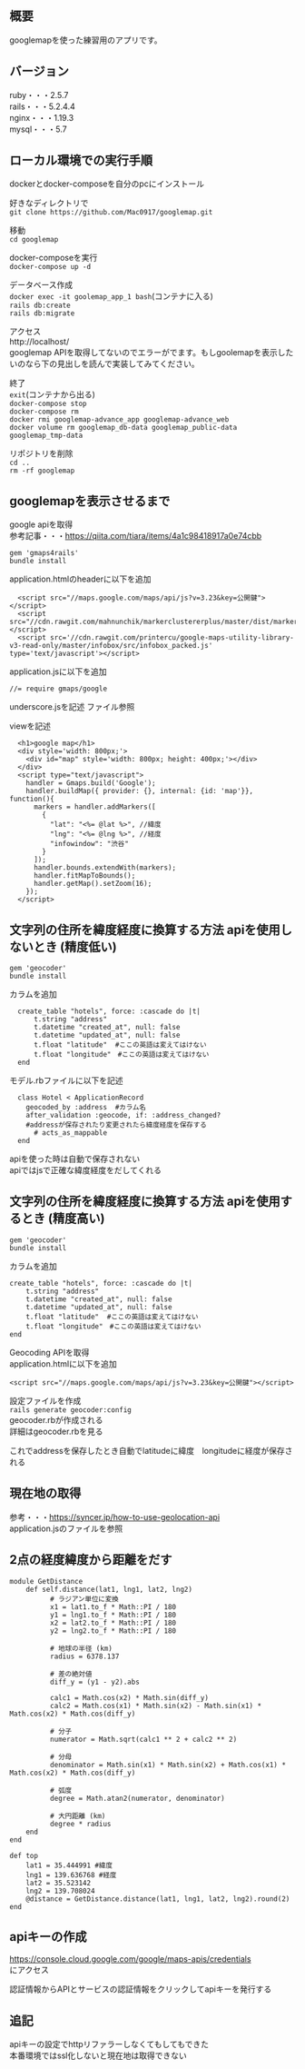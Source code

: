 ## 概要
googlemapを使った練習用のアプリです。

## バージョン
ruby・・・2.5.7<br>
rails・・・5.2.4.4<br>
nginx・・・1.19.3<br>
mysql・・・5.7

## ローカル環境での実行手順
dockerとdocker-composeを自分のpcにインストール

好きなディレクトリで<br>
`git clone https://github.com/Mac0917/googlemap.git`

移動<br>
`cd googlemap`

docker-composeを実行<br>
`docker-compose up -d`

データベース作成<br>
`docker exec -it goolemap_app_1 bash`(コンテナに入る)<br>
`rails db:create`<br>
`rails db:migrate`<br>

アクセス<br>
http://localhost/<br>
googlemap APIを取得してないのでエラーがでます。もしgoolemapを表示したいのなら下の見出しを読んで実装してみてください。

終了<br>
`exit`(コンテナから出る)<br>
`docker-compose stop`<br>
`docker-compose rm`<br>
`docker rmi googlemap-advance_app googlemap-advance_web`<br>
`docker volume rm googlemap_db-data googlemap_public-data googlemap_tmp-data`

リポジトリを削除<br>
`cd ..`<br>
`rm -rf googlemap`

## googlemapを表示させるまで
google apiを取得<br>
参考記事・・・https://qiita.com/tiara/items/4a1c98418917a0e74cbb<br>

`gem 'gmaps4rails'`<br>
`bundle install`<br>

application.htmlのheaderに以下を追加<br>
```
  <script src="//maps.google.com/maps/api/js?v=3.23&key=公開鍵"></script>
  <script src="//cdn.rawgit.com/mahnunchik/markerclustererplus/master/dist/markerclusterer.min.js"></script>
  <script src='//cdn.rawgit.com/printercu/google-maps-utility-library-v3-read-only/master/infobox/src/infobox_packed.js' type='text/javascript'></script> 
```

application.jsに以下を追加<br>
```
//= require gmaps/google
```

underscore.jsを記述 ファイル参照<br>

viewを記述
```
  <h1>google map</h1>
  <div style='width: 800px;'>
    <div id="map" style='width: 800px; height: 400px;'></div>
  </div>
  <script type="text/javascript">
    handler = Gmaps.build('Google');
    handler.buildMap({ provider: {}, internal: {id: 'map'}}, function(){
      markers = handler.addMarkers([
        {
          "lat": "<%= @lat %>", //緯度
          "lng": "<%= @lng %>", //経度
          "infowindow": "渋谷"
        }
      ]);
      handler.bounds.extendWith(markers);
      handler.fitMapToBounds();
      handler.getMap().setZoom(16);
    });
  </script>
```


## 文字列の住所を緯度経度に換算する方法 apiを使用しないとき (精度低い)
`gem 'geocoder'`<br>
`bundle install`<br>

カラムを追加<br>
```
  create_table "hotels", force: :cascade do |t|
      t.string "address"
      t.datetime "created_at", null: false
      t.datetime "updated_at", null: false
      t.float "latitude"  #ここの英語は変えてはけない
      t.float "longitude"　#ここの英語は変えてはけない
  end
```

モデル.rbファイルに以下を記述<br>
```
  class Hotel < ApplicationRecord
    geocoded_by :address  #カラム名
    after_validation :geocode, if: :address_changed?
    #addressが保存されたり変更されたら緯度経度を保存する
      # acts_as_mappable
  end
```

apiを使った時は自動で保存されない<br>
apiではjsで正確な緯度経度をだしてくれる<br>


## 文字列の住所を緯度経度に換算する方法 apiを使用するとき (精度高い)
`gem 'geocoder'`<br>
`bundle install`<br>

カラムを追加<br>
```
create_table "hotels", force: :cascade do |t|
    t.string "address"
    t.datetime "created_at", null: false
    t.datetime "updated_at", null: false
    t.float "latitude"  #ここの英語は変えてはけない
    t.float "longitude"　#ここの英語は変えてはけない
end
```

Geocoding APIを取得<br>
application.htmlに以下を追加
```
<script src="//maps.google.com/maps/api/js?v=3.23&key=公開鍵"></script>
```

設定ファイルを作成<br>
`rails generate geocoder:config`<br>
geocoder.rbが作成される<br>
詳細はgeocoder.rbを見る<br>

これでaddressを保存したとき自動でlatitudeに緯度　longitudeに経度が保存される<br>

## 現在地の取得
参考・・・https://syncer.jp/how-to-use-geolocation-api<br>
application.jsのファイルを参照


## 2点の経度緯度から距離をだす
```
module GetDistance
    def self.distance(lat1, lng1, lat2, lng2)
          # ラジアン単位に変換
          x1 = lat1.to_f * Math::PI / 180
          y1 = lng1.to_f * Math::PI / 180
          x2 = lat2.to_f * Math::PI / 180
          y2 = lng2.to_f * Math::PI / 180
     
          # 地球の半径 (km)
          radius = 6378.137
     
          # 差の絶対値
          diff_y = (y1 - y2).abs
     
          calc1 = Math.cos(x2) * Math.sin(diff_y)
          calc2 = Math.cos(x1) * Math.sin(x2) - Math.sin(x1) * Math.cos(x2) * Math.cos(diff_y)
     
          # 分子
          numerator = Math.sqrt(calc1 ** 2 + calc2 ** 2)
     
          # 分母
          denominator = Math.sin(x1) * Math.sin(x2) + Math.cos(x1) * Math.cos(x2) * Math.cos(diff_y)
     
          # 弧度
          degree = Math.atan2(numerator, denominator)
     
          # 大円距離 (km)
          degree * radius
    end 
end

def top
    lat1 = 35.444991 #緯度
    lng1 = 139.636768 #経度
    lat2 = 35.523142
    lng2 = 139.708024
    @distance = GetDistance.distance(lat1, lng1, lat2, lng2).round(2)
end

```
    
## apiキーの作成
https://console.cloud.google.com/google/maps-apis/credentials<br>
にアクセス<br>

認証情報からAPIとサービスの認証情報をクリックしてapiキーを発行する


## 追記
apiキーの設定でhttpリファラーしなくてもしてもできた<br>
本番環境ではssl化しないと現在地は取得できない
